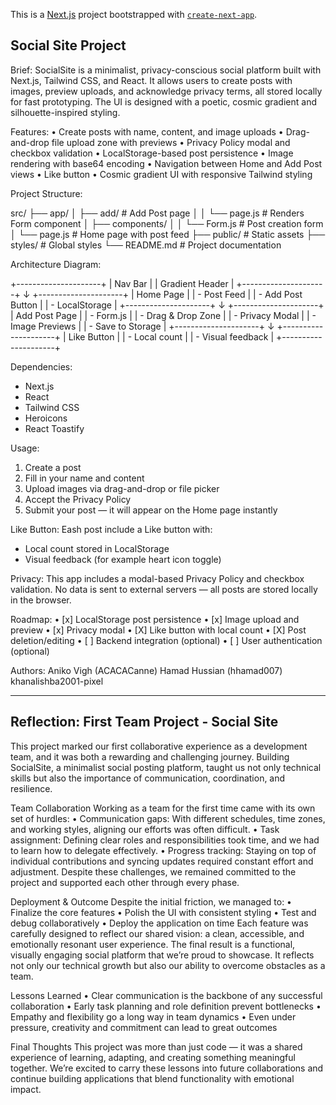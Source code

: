 This is a [Next.js](https://nextjs.org) project bootstrapped with [`create-next-app`](https://github.com/vercel/next.js/tree/canary/packages/create-next-app).

Social Site Project
-----------------------------------------------------------------------------------------------------------------------------------------------

Brief:
SocialSite is a minimalist, privacy-conscious social platform built with Next.js, Tailwind CSS, and React. It allows users to create posts with images, preview uploads, and acknowledge privacy terms, all stored locally for fast prototyping. The UI is designed with a poetic, cosmic gradient and silhouette-inspired styling.


Features:
• 	Create posts with name, content, and image uploads
• 	Drag-and-drop file upload zone with previews
• 	Privacy Policy modal and checkbox validation
• 	LocalStorage-based post persistence
• 	Image rendering with base64 encoding
•   Navigation between Home and Add Post views
• 	Like button 
• 	Cosmic gradient UI with responsive Tailwind styling


Project Structure:

src/
├── app/
│   ├── add/            # Add Post page
│   │   └── page.js     # Renders Form component
│   ├── components/
│   │   └── Form.js     # Post creation form
│   └── page.js         # Home page with post feed
├── public/             # Static assets
├── styles/             # Global styles
└── README.md           # Project documentation


Architecture Diagram:

+---------------------+
|      Nav Bar        |
|  Gradient Header    |
+---------------------+
         ↓
+---------------------+
|      Home Page      |
|  - Post Feed        |
|  - Add Post Button  |
|  - LocalStorage     |
+---------------------+
         ↓
+---------------------+
|     Add Post Page   |
|  - Form.js          |
|  - Drag & Drop Zone |
|  - Privacy Modal    |
|  - Image Previews   |
|  - Save to Storage  |
+---------------------+
         ↓
+---------------------+
|     Like Button     |
|  - Local count      |
|  - Visual feedback  |
+---------------------+


Dependencies:
- Next.js
- React
- Tailwind CSS
- Heroicons
- React Toastify


Usage:
1. 	Create a post
2. 	Fill in your name and content
3. 	Upload images via drag-and-drop or file picker
4. 	Accept the Privacy Policy
5. 	Submit your post — it will appear on the Home page instantly


Like Button:
Eash post include a Like button with:
- Local count stored in LocalStorage
- Visual feedback (for example heart icon toggle)


Privacy:
This app includes a modal-based Privacy Policy and checkbox validation. No data is sent to external servers — all posts are stored locally in the browser.

Roadmap:
• 	[x] LocalStorage post persistence
• 	[x] Image upload and preview
• 	[x] Privacy modal
• 	[X] Like button with local count
• 	[X] Post deletion/editing
• 	[ ] Backend integration (optional)
• 	[ ] User authentication (optional)

Authors:
Aniko Vigh (ACACACanne)
Hamad Hussian (hhamad007)
khanalishba2001-pixel

-----------------------------------------------------------------------------------------------------------------------------------------------
Reflection: First Team Project - Social Site
-----------------------------------------------------------------------------------------------------------------------------------------------

This project marked our first collaborative experience as a development team, and it was both a rewarding and challenging journey. Building SocialSite, a minimalist social posting platform, taught us not only technical skills but also the importance of communication, coordination, and resilience.

Team Collaboration
Working as a team for the first time came with its own set of hurdles:
• 	Communication gaps: With different schedules, time zones, and working styles, aligning our efforts was often difficult.
• 	Task assignment: Defining clear roles and responsibilities took time, and we had to learn how to delegate effectively.
• 	Progress tracking: Staying on top of individual contributions and syncing updates required constant effort and adjustment.
Despite these challenges, we remained committed to the project and supported each other through every phase.

Deployment & Outcome
Despite the initial friction, we managed to:
• 	Finalize the core features
• 	Polish the UI with consistent styling
• 	Test and debug collaboratively
• 	Deploy the application on time
Each feature was carefully designed to reflect our shared vision: a clean, accessible, and emotionally resonant user experience.
The final result is a functional, visually engaging social platform that we’re proud to showcase. It reflects not only our technical growth but also our ability to overcome obstacles as a team.

Lessons Learned
• 	Clear communication is the backbone of any successful collaboration
• 	Early task planning and role definition prevent bottlenecks
• 	Empathy and flexibility go a long way in team dynamics
• 	Even under pressure, creativity and commitment can lead to great outcomes

Final Thoughts
This project was more than just code — it was a shared experience of learning, adapting, and creating something meaningful together. We’re excited to carry these lessons into future collaborations and continue building applications that blend functionality with emotional impact.